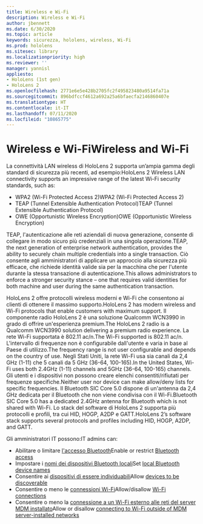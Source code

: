 ```yaml
---
title: Wireless e Wi-Fi
description: Wireless e Wi-Fi
author: jbennett
ms.date: 6/30/2020
ms.topic: article
keywords: sicurezza, hololens, wireless, Wi-Fi
ms.prod: hololens
ms.sitesec: library
ms.localizationpriority: high
ms.reviewer: ''
manager: yannisl
appliesto:
- HoloLens (1st gen)
- HoloLens 2
ms.openlocfilehash: 2771e6e5e428b2705fc2f495823480a9514fa71a
ms.sourcegitcommit: 896bdfccf4612a692a25a6bfaecfa2146860407e
ms.translationtype: HT
ms.contentlocale: it-IT
ms.lasthandoff: 07/11/2020
ms.locfileid: "10865775"
---
```

# <span data-ttu-id="4bfd7-104">Wireless e Wi-Fi</span><span class="sxs-lookup"><span data-stu-id="4bfd7-104">Wireless and Wi-Fi</span></span>

<span data-ttu-id="4bfd7-105">La connettività LAN wireless di HoloLens 2 supporta un’ampia gamma degli standard di sicurezza più recenti, ad esempio:</span><span class="sxs-lookup"><span data-stu-id="4bfd7-105">HoloLens 2 Wireless LAN connectivity supports an impressive range of the latest Wi-Fi security standards, such as:</span></span>
  * <span data-ttu-id="4bfd7-106">WPA2 (Wi-Fi Protected Access 2)</span><span class="sxs-lookup"><span data-stu-id="4bfd7-106">WPA2 (Wi-Fi Protected Access 2)</span></span>  
  * <span data-ttu-id="4bfd7-107">TEAP (Tunnel Extensible Authentication Protocol)</span><span class="sxs-lookup"><span data-stu-id="4bfd7-107">TEAP (Tunnel Extensible Authentication Protocol)</span></span>  
  * <span data-ttu-id="4bfd7-108">OWE (Opportunistic Wireless Encryption)</span><span class="sxs-lookup"><span data-stu-id="4bfd7-108">OWE (Opportunistic Wireless Encryption)</span></span>

<span data-ttu-id="4bfd7-109">TEAP, l'autenticazione alle reti aziendali di nuova generazione, consente di collegare in modo sicuro più credenziali in una singola operazione.</span><span class="sxs-lookup"><span data-stu-id="4bfd7-109">TEAP, the next generation of enterprise network authentication, provides the ability to securely chain multiple credentials into a single transaction.</span></span>  <span data-ttu-id="4bfd7-110">Ciò consente agli amministratori di applicare un approccio alla sicurezza più efficace, che richiede identità valide sia per la macchina che per l'utente durante la stessa transazione di autenticazione.</span><span class="sxs-lookup"><span data-stu-id="4bfd7-110">This allows administrators to enforce a stronger security stance – one that requires valid identities for both machine and user during the same authentication transaction.</span></span>

<span data-ttu-id="4bfd7-111">HoloLens 2 offre protocolli wireless moderni e Wi-Fi che consentono ai clienti di ottenere il massimo supporto.</span><span class="sxs-lookup"><span data-stu-id="4bfd7-111">HoloLens 2 has modern wireless and Wi-Fi protocols that enable customers with maximum support.</span></span> <span data-ttu-id="4bfd7-112">Il componente radio HoloLens 2 è una soluzione Qualcomm WCN3990 in grado di offrire un'esperienza premium.</span><span class="sxs-lookup"><span data-stu-id="4bfd7-112">The HoloLens 2 radio is a Qualcomm WCN3990 solution delivering a premium radio experience.</span></span> <span data-ttu-id="4bfd7-113">La rete Wi-Fi supportata è 802.11 ac/n.</span><span class="sxs-lookup"><span data-stu-id="4bfd7-113">The Wi-Fi supported is 802.11 ac/n.</span></span> <span data-ttu-id="4bfd7-114">L'intervallo di frequenze non è configurabile dall'utente e varia in base al Paese di utilizzo.</span><span class="sxs-lookup"><span data-stu-id="4bfd7-114">The frequency range is not user configurable and depends on the country of use.</span></span> <span data-ttu-id="4bfd7-115">Negli Stati Uniti, la rete Wi-Fi usa sia canali da 2,4 GHz (1-11) che 5 canali da 5 GHz (36-64, 100-165).</span><span class="sxs-lookup"><span data-stu-id="4bfd7-115">In the United States, Wi-Fi uses both 2.4GHz (1-11) channels and 5GHz (36-64, 100-165) channels.</span></span> <span data-ttu-id="4bfd7-116">Gli utenti e i dispositivi non possono creare elenchi consentiti/rifiutati per frequenze specifiche.</span><span class="sxs-lookup"><span data-stu-id="4bfd7-116">Neither user nor device can make allow/deny lists for specific frequencies.</span></span> <span data-ttu-id="4bfd7-117">Il Bluetooth SIC Core 5.0 dispone di un'antenna da 2,4 GHz dedicata per il Bluetooth che non viene condivisa con il Wi-Fi.</span><span class="sxs-lookup"><span data-stu-id="4bfd7-117">Bluetooth SIC Core 5.0 has a dedicated 2.4GHz antenna for Bluetooth which is not shared with Wi-Fi.</span></span> <span data-ttu-id="4bfd7-118">Lo stack del software di HoloLens 2 supporta più protocolli e profili, tra cui HID, HOGP, A2DP e GATT.</span><span class="sxs-lookup"><span data-stu-id="4bfd7-118">HoloLens 2’s software stack supports several protocols and profiles including HID, HOGP, A2DP, and GATT.</span></span> 

<span data-ttu-id="4bfd7-119">Gli amministratori IT possono:</span><span class="sxs-lookup"><span data-stu-id="4bfd7-119">IT admins can:</span></span> 
  * <span data-ttu-id="4bfd7-120">Abilitare o limitare [l'accesso Bluetooth](https://docs.microsoft.com/windows/client-management/mdm/policy-csp-connectivity#connectivity-allowbluetooth)</span><span class="sxs-lookup"><span data-stu-id="4bfd7-120">Enable or restrict  [Bluetooth access](https://docs.microsoft.com/windows/client-management/mdm/policy-csp-connectivity#connectivity-allowbluetooth)</span></span>
  * <span data-ttu-id="4bfd7-121">Impostare i [nomi dei dispositivi Bluetooth locali](https://docs.microsoft.com/windows/client-management/mdm/policy-csp-bluetooth#bluetooth-localdevicename)</span><span class="sxs-lookup"><span data-stu-id="4bfd7-121">Set [local Bluetooth device names](https://docs.microsoft.com/windows/client-management/mdm/policy-csp-bluetooth#bluetooth-localdevicename)</span></span>
  * <span data-ttu-id="4bfd7-122">Consentire ai [dispositivi di essere individuabili](https://docs.microsoft.com/windows/client-management/mdm/policy-csp-bluetooth#bluetooth-allowdiscoverablemode)</span><span class="sxs-lookup"><span data-stu-id="4bfd7-122">Allow [devices to be discoverable](https://docs.microsoft.com/windows/client-management/mdm/policy-csp-bluetooth#bluetooth-allowdiscoverablemode)</span></span>
  * <span data-ttu-id="4bfd7-123">Consentire o meno le [connessioni Wi-Fi](https://docs.microsoft.com/windows/client-management/mdm/policy-csp-wifi#wifi-allowwifi)</span><span class="sxs-lookup"><span data-stu-id="4bfd7-123">Allow/disallow [Wi-Fi connections](https://docs.microsoft.com/windows/client-management/mdm/policy-csp-wifi#wifi-allowwifi)</span></span> 
  * <span data-ttu-id="4bfd7-124">Consentire o meno la [connessione a un Wi-Fi esterno alle reti del server MDM installato](https://docs.microsoft.com/windows/client-management/mdm/policy-csp-wifi#wifi-allowmanualwificonfiguration)</span><span class="sxs-lookup"><span data-stu-id="4bfd7-124">Allow or disallow [connecting to Wi-Fi outside of MDM server-installed networks](https://docs.microsoft.com/windows/client-management/mdm/policy-csp-wifi#wifi-allowmanualwificonfiguration)</span></span>
